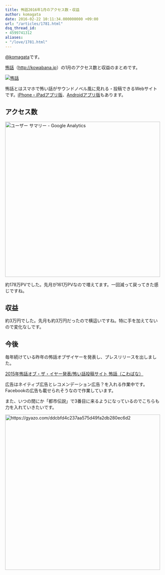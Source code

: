 ```yaml
---
title: 怖話2016年1月のアクセス数・収益
author: komagata
date: 2016-02-22 10:11:34.000000000 +09:00
url: "/articles/1781.html"
dsq_thread_id:
- 4599741312
aliases:
- "/love/1781.html"
---
```

[@komagata][1]です。

<a title="怖話" href="http://kowabana.jp" target="_blank">怖話</a>（<a title="怖話" href="http://kowabana.jp" target="_blank">http://kowabana.jp</a>）の1月のアクセス数と収益のまとめです。


  <a href="http://kowabana.jp"><img alt="怖話" src="http://i.gyazo.com/19e880127697f2aa72533b8e32ed6a2a.png" /></a>


怖話とはスマホで怖い話がサウンドノベル風に見れる・投稿できるWebサイトです。<a title="怖話iPhone・iPadアプリ版" href="https://itunes.apple.com/jp/app/bu-hua-zui-buno1wan5000huano/id564486792?l=ja&mt=8" target="_blank">iPhone・iPadアプリ版</a>、<a title="怖話Androidアプリ版" href="https://play.google.com/store/apps/details?id=jp.fjord.kowabana" target="_blank">Androidアプリ版</a>もあります。

## アクセス数


  <img alt="ユーザー サマリー - Google Analytics" src="https://gyazo.com/fa5972172ffaa14c28a6a75691abea0c.png" width="500px" />


約178万PVでした。先月が161万PVなので増えてます。一回減って戻ってきた感じですね。

## 収益

約3万円でした。先月も約3万円だったので横這いですね。特に手を加えてないので変化なしです。

## 今後

毎年続けている昨年の怖話オブザイヤーを発表し、プレスリリースを出しました。

[2015年怖話オブ・ザ・イヤー発表/怖い話投稿サイト 怖話（こわばな）][2]

広告はネイティブ広告とレコメンデーション広告？を入れる作業中です。Facebookの広告も載せられそうなので作業しています。

また、いつの間にか「都市伝説」で3番目に来るようになっているのでこちらも力を入れていきたいです。

[<img width="500px" src="https://i.gyazo.com/ddcbfd4c237aa575d49fa2db280ec6d2.png" alt="https://gyazo.com/ddcbfd4c237aa575d49fa2db280ec6d2" />][3]

 [1]: http://twitter.com/komagata
 [2]: http://kowabana.jp/articles/231
 [3]: https://gyazo.com/ddcbfd4c237aa575d49fa2db280ec6d2

